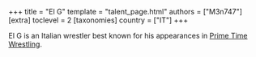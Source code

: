 +++
title = "El G"
template = "talent_page.html"
authors = ["M3n747"]
[extra]
toclevel = 2
[taxonomies]
country = ["IT"]
+++

El G is an Italian wrestler best known for his appearances in [Prime Time Wrestling](@/o/ptw.md).
